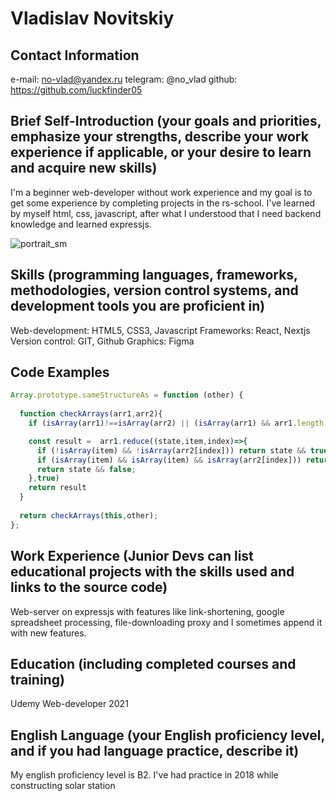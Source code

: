 # Vladislav Novitskiy

## Contact Information
e-mail: no-vlad@yandex.ru
telegram: @no_vlad
github: https://github.com/luckfinder05

## Brief Self-Introduction (your goals and priorities, emphasize your strengths, describe your work experience if applicable, or your desire to learn and acquire new skills)
I'm a beginner web-developer without work experience and my goal is to get some experience by completing projects in the rs-school.
I've learned by myself html, css, javascript, after what I understood that I need backend knowledge and learned expressjs.

![portrait_sm](https://github.com/luckfinder05/rsschool-cv/assets/39525356/27614c92-c681-4cef-bdae-5f919f6b6281)

## Skills (programming languages, frameworks, methodologies, version control systems, and development tools you are proficient in)
Web-development: HTML5, CSS3, Javascript
Frameworks: React, Nextjs
Version control: GIT, Github
Graphics: Figma

## Code Examples
```js
Array.prototype.sameStructureAs = function (other) {
  
  function checkArrays(arr1,arr2){
    if (isArray(arr1)!==isArray(arr2) || (isArray(arr1) && arr1.length!==arr2.length)) return false;

    const result =  arr1.reduce((state,item,index)=>{
      if (!isArray(item) && !isArray(arr2[index])) return state && true;      
      if (isArray(item) && isArray(item) && isArray(arr2[index])) return state && checkArrays(item, arr2[index]);
      return state && false;
    },true)
    return result
  }
  
  return checkArrays(this,other);
};
```

## Work Experience (Junior Devs can list educational projects with the skills used and links to the source code)
Web-server on expressjs with features like link-shortening, google spreadsheet processing, file-downloading proxy
and I sometimes append it with new features.

## Education (including completed courses and training)
Udemy Web-developer 2021

## English Language (your English proficiency level, and if you had language practice, describe it)
My english proficiency level is B2. I've had practice in 2018 while constructing solar station
